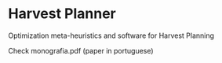 # Harvest Planner

Optimization meta-heuristics and software for Harvest Planning 

Check monografia.pdf (paper in portuguese)